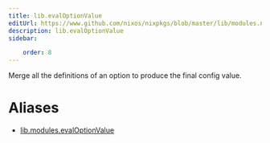 ```yaml
---
title: lib.evalOptionValue
editUrl: https://www.github.com/nixos/nixpkgs/blob/master/lib/modules.nix#L782C21
description: lib.evalOptionValue
sidebar:

    order: 8
---
```


Merge all the definitions of an option to produce the final
config value.


# Aliases

- [lib.modules.evalOptionValue](/nix-doc-comments/reference/lib/modules/lib-modules-evalOptionValue)


